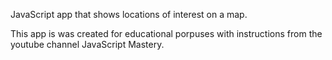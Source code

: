 JavaScript app that shows locations of interest on a map.

This app is was created for educational porpuses with instructions from the youtube channel JavaScript Mastery.

